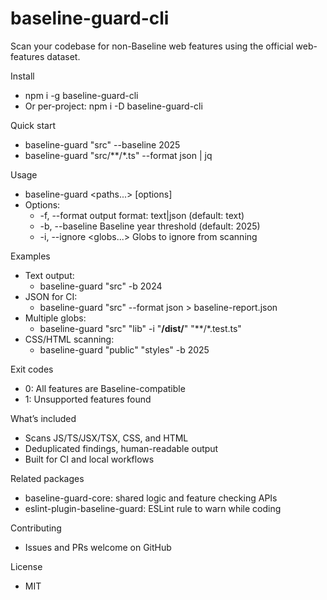 # baseline-guard-cli

Scan your codebase for non-Baseline web features using the official web-features dataset.

Install
- npm i -g baseline-guard-cli
- Or per-project: npm i -D baseline-guard-cli

Quick start
- baseline-guard "src" --baseline 2025
- baseline-guard "src/**/*.ts" --format json | jq

Usage
- baseline-guard <paths...> [options]
- Options:
  - -f, --format <format>    output format: text|json (default: text)
  - -b, --baseline <year>    Baseline year threshold (default: 2025)
  - -i, --ignore <globs...>  Globs to ignore from scanning

Examples
- Text output:
  - baseline-guard "src" -b 2024
- JSON for CI:
  - baseline-guard "src" --format json > baseline-report.json
- Multiple globs:
  - baseline-guard "src" "lib" -i "**/dist/**" "**/*.test.ts"
- CSS/HTML scanning:
  - baseline-guard "public" "styles" -b 2025

Exit codes
- 0: All features are Baseline-compatible
- 1: Unsupported features found

What’s included
- Scans JS/TS/JSX/TSX, CSS, and HTML
- Deduplicated findings, human-readable output
- Built for CI and local workflows

Related packages
- baseline-guard-core: shared logic and feature checking APIs
- eslint-plugin-baseline-guard: ESLint rule to warn while coding

Contributing
- Issues and PRs welcome on GitHub

License
- MIT